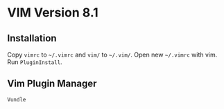 # VIM Version 8.1

## Installation
 Copy `vimrc` to `~/.vimrc` and `vim/` to `~/.vim/`.
 Open new `~/.vimrc` with vim. Run `PluginInstall`.

## Vim Plugin Manager
    Vundle

